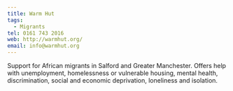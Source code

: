```yaml
---
title: Warm Hut
tags:
  - Migrants
tel: 0161 743 2016
web: http://warmhut.org/
email: info@warmhut.org
---
```

Support for African migrants in Salford and Greater Manchester. Offers help with unemployment, homelessness or vulnerable housing, mental health, discrimination, social and economic deprivation, loneliness and isolation.